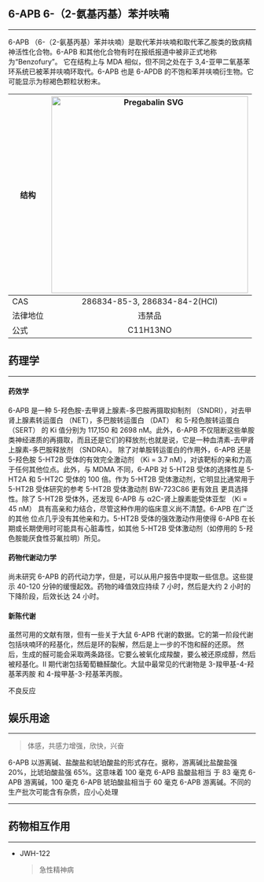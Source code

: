 ## 6-APB 6-（2-氨基丙基）苯并呋喃

---

6-APB （6-（2-氨基丙基）苯并呋喃）是取代苯并呋喃和取代苯乙胺类的致病精神活性化合物。6-APB 和其他化合物有时在报纸报道中被非正式地称为“Benzofury”。
它在结构上与 MDA 相似，但不同之处在于 3,4-亚甲二氧基苯环系统已被苯并呋喃环取代。6-APB 也是 6-APDB 的不饱和苯并呋喃衍生物。它可能显示为棕褐色颗粒状粉末。

| 结构 | <img src="https://upload.wikimedia.org/wikipedia/commons/3/3c/Pregabalin.svg" alt="Pregabalin SVG" width="400"> |
| ----------- | :-----------: |
| CAS | 286834-85-3, 286834-84-2(HCI) |
| 法律地位 | 违禁品 |
| 公式 | C11H13NO |

## 药理学

---

#### 药效学

  6-APB 是一种 5-羟色胺-去甲肾上腺素-多巴胺再摄取抑制剂 （SNDRI），对去甲肾上腺素转运蛋白 （NET），多巴胺转运蛋白 （DAT） 和 5-羟色胺转运蛋白 （SERT） 的 Ki 
  值分别为 117,150 和 2698 nM。此外，6-APB 不仅阻断这些单胺类神经递质的再摄取，而且还是它们的释放剂;也就是说，它是一种血清素-去甲肾上腺素-多巴胺释放剂 （SNDRA）。
  除了对单胺转运蛋白的作用外，6-APB 还是 5-羟色胺 5-HT2B 受体的有效完全激动剂 （Ki = 3.7 nM），对该靶标的亲和力高于任何其他位点。此外，与 MDMA 不同，6-APB 
  对 5-HT2B 受体的选择性是 5-HT2A 和 5-HT2C 受体的 100 倍。作为 5-HT2B 受体激动剂，它明显比通常用于 5-HT2B 受体研究的参考 5-HT2B 受体激动剂 BW-723C86 更有效且
  更具选择性。除了 5-HT2B 受体外，还发现 6-APB 与 α2C-肾上腺素能受体亚型 （Ki = 45 nM） 具有高亲和力结合，尽管这种作用的临床意义尚不清楚。6-APB 在广泛的其他
  位点几乎没有其他亲和力。5-HT2B 受体的强效激动作用使得 6-APB 在长期或长期使用时可能具有心脏毒性，如其他 5-HT2B 受体激动剂（如停用的 5-羟色胺能厌食性芬氟拉明）所见。

#### 药物代谢动力学
  
  尚未研究 6-APB 的药代动力学，但是，可以从用户报告中提取一些信息。这些提示 40-120 分钟的缓慢起效。药物的峰值效应持续 7 小时，然后是大约 2 小时的下降阶段，后效长达 24 小时。

#### 新陈代谢

  虽然可用的文献有限，但有一些关于大鼠 6-APB 代谢的数据。它的第一阶段代谢包括呋喃环的羟基化，然后是环的裂解，然后是上一步的不饱和醛的还原。
  然后，生成的醛可能会采取两条路径。它要么被氧化成羧酸，要么被还原成醇，然后被羟基化。II 期代谢包括葡萄糖醛酸化。大鼠中最常见的代谢物是 3-羧甲基-4-羟基苯丙胺
  和 4-羧甲基-3-羟基苯丙胺。

不良反应

## 娱乐用途

---

> 体感，共感力增强，欣快，兴奋

  6-APB 以游离碱、盐酸盐和琥珀酸盐的形式存在。据称，游离碱比盐酸盐强 20%，比琥珀酸盐强 65%。这意味着 100 毫克 6-APB 盐酸盐相当
  于 83 毫克 6-APB 游离碱，100 毫克 6-APB 琥珀酸盐相当于 60 毫克 6-APB 游离碱。不同的生产批次可能含有杂质，应小心处理

---

## 药物相互作用

---

* JWH-122
  > 急性精神病

